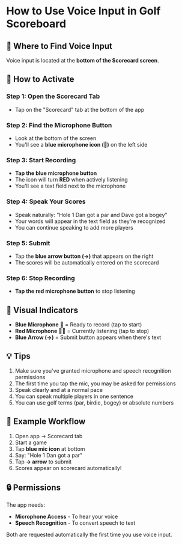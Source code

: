 # How to Use Voice Input in Golf Scoreboard

## 📍 Where to Find Voice Input

Voice input is located at the **bottom of the Scorecard screen**.

## 🎤 How to Activate

### Step 1: Open the Scorecard Tab
- Tap on the "Scorecard" tab at the bottom of the app

### Step 2: Find the Microphone Button
- Look at the bottom of the screen
- You'll see a **blue microphone icon (🎤)** on the left side

### Step 3: Start Recording
- **Tap the blue microphone button**
- The icon will turn **RED** when actively listening
- You'll see a text field next to the microphone

### Step 4: Speak Your Scores
- Speak naturally: "Hole 1 Dan got a par and Dave got a bogey"
- Your words will appear in the text field as they're recognized
- You can continue speaking to add more players

### Step 5: Submit
- Tap the **blue arrow button (→)** that appears on the right
- The scores will be automatically entered on the scorecard

### Step 6: Stop Recording
- **Tap the red microphone button** to stop listening

## 🎨 Visual Indicators

- **Blue Microphone** 🎤 = Ready to record (tap to start)
- **Red Microphone** 🎤🔴 = Currently listening (tap to stop)
- **Blue Arrow (→)** = Submit button appears when there's text

## 💡 Tips

1. Make sure you've granted microphone and speech recognition permissions
2. The first time you tap the mic, you may be asked for permissions
3. Speak clearly and at a normal pace
4. You can speak multiple players in one sentence
5. You can use golf terms (par, birdie, bogey) or absolute numbers

## 📱 Example Workflow

1. Open app → Scorecard tab
2. Start a game
3. Tap **blue mic icon** at bottom
4. Say: "Hole 1 Dan got a par"
5. Tap **→ arrow** to submit
6. Scores appear on scorecard automatically!

## 🔒 Permissions

The app needs:
- **Microphone Access** - To hear your voice
- **Speech Recognition** - To convert speech to text

Both are requested automatically the first time you use voice input.

